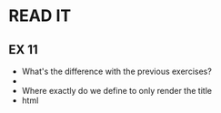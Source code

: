 # READ IT
## EX 11
* What's the difference with the previous exercises? 
* 
* Where exactly do we define to only render the title
* html